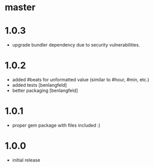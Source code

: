 # master

# 1.0.3
  * upgrade bundler dependency due to security vulnerabilities.

# 1.0.2
  * added #beats for unformatted value (similar to #hour, #min, etc.)
  * added tests [benlangfeld]
  * better packaging [benlangfeld]

# 1.0.1
  * proper gem package with files included :)

# 1.0.0
  * initial release
